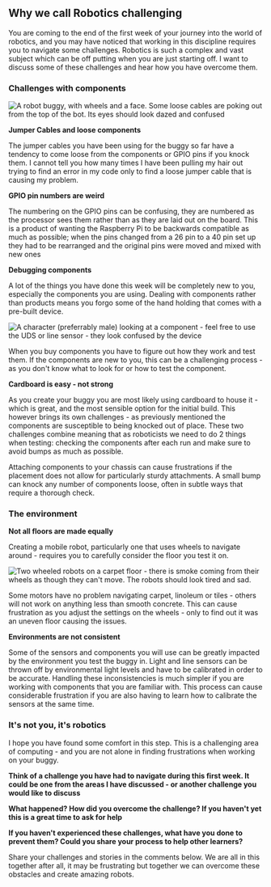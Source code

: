 [comment]: # (
Is this step open? Y/N
If so, short description of this step:
Related links:
Related files:
)

## Why we call Robotics challenging

You are coming to the end of the first week of your journey into the world of robotics, and you may have noticed that working in this discipline requires you to navigate some challenges. Robotics is such a complex and vast subject which can be off putting when you are just starting off. I want to discuss some of these challenges and hear how you have overcome them.

### Challenges with components

![A robot buggy, with wheels and a face. Some loose cables are poking out from the top of the bot. Its eyes should look dazed and confused]()

**Jumper Cables and loose components**

The jumper cables you have been using for the buggy so far have a tendency to come loose from the components or GPIO pins if you knock them. I cannot tell you how many times I have been pulling my hair out trying to find an error in my code only to find a loose jumper cable that is causing my problem.

**GPIO pin numbers are weird**

The numbering on the GPIO pins can be confusing, they are numbered as the processor sees them rather than as they are laid out on the board. This is a product of wanting the Raspberry Pi to be backwards compatible as much as possible; when the pins changed from a 26 pin to a 40 pin set up they had to be rearranged and the original pins were moved and mixed with new ones

**Debugging components**

A lot of the things you have done this week will be completely new to you, especially the components you are using. Dealing with components rather than products means you forgo some of the hand holding that comes with a pre-built device.

![A character (preferrably male) looking at a component - feel free to use the UDS or line sensor - they look confused by the device]()

When you buy components you have to figure out how they work and test them. If the components are new to you, this can be a challenging process - as you don't know what to look for or how to test the component.

**Cardboard is easy - not strong**

As you create your buggy you are most likely using cardboard to house it -  which is great, and the most sensible option for the initial build. This however brings its own challenges - as previously mentioned the components are susceptible to being knocked out of place. These two challenges combine meaning that as roboticists we need to do 2 things when testing: checking the components after each run and make sure to avoid bumps as much as possible.

Attaching components to your chassis can cause frustrations if the placement does not allow for particularly sturdy attachments. A small bump can knock any number of components loose, often in subtle ways that require a thorough check.

### The environment

**Not all floors are made equally**

Creating a mobile robot, particularly one that uses wheels to navigate around - requires you to carefully consider the floor you test it on.

![Two wheeled robots on a carpet floor - there is smoke coming from their wheels as though they can't move. The robots should look tired and sad.]()

Some motors have no problem navigating carpet, linoleum or tiles - others will not work on anything less than smooth concrete. This can cause frustration as you adjust the settings on the wheels - only to find out it was an uneven floor causing the issues.

**Environments are not consistent**

Some of the sensors and components you will use can be greatly impacted by the environment you test the buggy in. Light and line sensors can be thrown off by environmental light levels and have to be calibrated in order to be accurate. Handling these inconsistencies is much simpler if you are working with components that you are familiar with. This process can cause considerable frustration if you are also having to learn how to calibrate the sensors at the same time.

### It's not you, it's robotics

I hope you have found some comfort in this step. This is a challenging area of computing - and you are not alone in finding frustrations when working on your buggy.

**Think of a challenge you have had to navigate during this first week. It could be one from the areas I have discussed - or another challenge you would like to discuss**

**What happened? How did you overcome the challenge? If you haven't yet this is a great time to ask for help**

**If you haven't experienced these challenges, what have you done to prevent them? Could you share your process to help other learners?**

Share your challenges and stories in the comments below. We are all in this together after all, it may be frustrating but together we can overcome these obstacles and create amazing robots.
